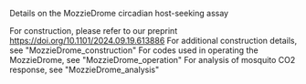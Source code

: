 Details on the MozzieDrome circadian host-seeking assay

For construction, please refer to our preprint https://doi.org/10.1101/2024.09.19.613886
For additional construction details, see "MozzieDrome_construction"
For codes used in operating the MozzieDrome, see "MozzieDrome_operation"
For analysis of mosquito CO2 response, see "MozzieDrome_analysis" 
